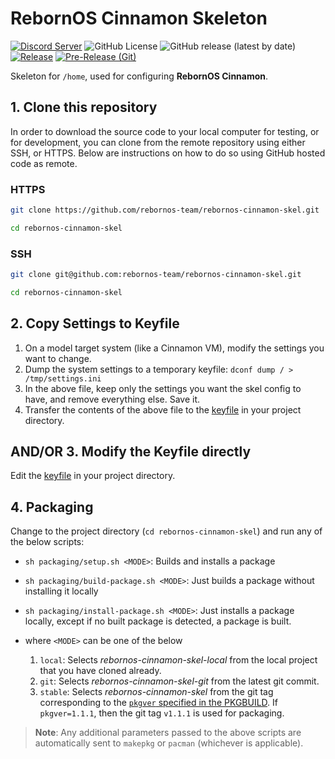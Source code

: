 # RebornOS Cinnamon Skeleton

[![Discord Server](https://dcbadge.vercel.app/api/server/cU5s6MPpQH?style=flat)](https://discord.gg/cU5s6MPpQH)
![GitHub License](https://img.shields.io/github/license/rebornos-team/rebornos-cinnamon-skel)
![GitHub release (latest by date)](https://img.shields.io/github/v/release/rebornos-team/rebornos-cinnamon-skel)
[![Release](https://github.com/RebornOS-Team/rebornos-cinnamon-skel/actions/workflows/release.yml/badge.svg)](https://github.com/RebornOS-Team/rebornos-cinnamon-skel/actions/workflows/release.yml)
[![Pre-Release (Git)](https://github.com/RebornOS-Team/rebornos-cinnamon-skel/actions/workflows/pre_release.yml/badge.svg)](https://github.com/RebornOS-Team/rebornos-cinnamon-skel/actions/workflows/pre_release.yml)

Skeleton for `/home`, used for configuring **RebornOS Cinnamon**.

## 1. Clone this repository

In order to download the source code to your local computer for testing, or for development, you can clone from the remote repository using either SSH, or HTTPS. Below are instructions on how to do so using GitHub hosted code as remote.

### HTTPS

```bash
git clone https://github.com/rebornos-team/rebornos-cinnamon-skel.git

cd rebornos-cinnamon-skel
```

### SSH

```bash
git clone git@github.com:rebornos-team/rebornos-cinnamon-skel.git

cd rebornos-cinnamon-skel
```

## 2. Copy Settings to Keyfile

1. On a model target system (like a Cinnamon VM), modify the settings you want to change.
2. Dump the system settings to a temporary keyfile: `dconf dump / > /tmp/settings.ini`
3. In the above file, keep only the settings you want the skel config to have, and remove everything else. Save it.
4. Transfer the contents of the above file to the [keyfile](src/keyfiles/settings.ini) in your project directory.

## AND/OR 3. Modify the Keyfile directly

Edit the [keyfile](src/keyfiles/settings.ini) in your project directory.

## 4. Packaging

Change to the project directory (`cd rebornos-cinnamon-skel`) and run any of the below scripts:
- `sh packaging/setup.sh <MODE>`: Builds and installs a package
- `sh packaging/build-package.sh <MODE>`: Just builds a package without installing it locally
- `sh packaging/install-package.sh <MODE>`: Just installs a package locally, except if no built package is detected, a package is built.

- where `<MODE>` can be one of the below
     1. `local`: Selects *rebornos-cinnamon-skel-local* from the local project that you have cloned already.
     2. `git`: Selects *rebornos-cinnamon-skel-git* from the latest git commit.
     3. `stable`: Selects *rebornos-cinnamon-skel* from the git tag corresponding to the [`pkgver` specified in the PKGBUILD](https://github.com/RebornOS-Team/rebornos-cinnamon-skel/blob/main/packaging/rebornos-cinnamon-skel/PKGBUILD#L5). If `pkgver=1.1.1`, then the git tag `v1.1.1` is used for packaging. 
     
> **Note**: Any additional parameters passed to the above scripts are automatically sent to `makepkg` or `pacman` (whichever is applicable).
